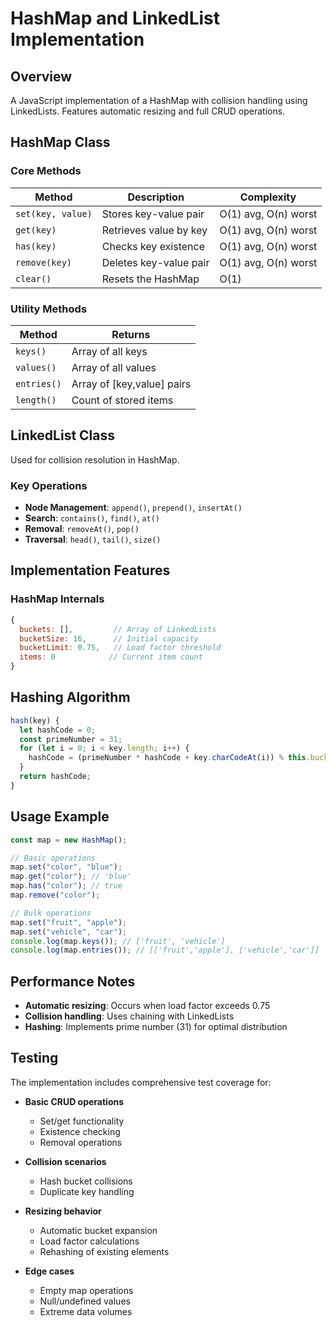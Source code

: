 # HashMap and LinkedList Implementation

## Overview

A JavaScript implementation of a HashMap with collision handling using LinkedLists. Features automatic resizing and full CRUD operations.

## HashMap Class

### Core Methods

| Method            | Description            | Complexity           |
| ----------------- | ---------------------- | -------------------- |
| `set(key, value)` | Stores key-value pair  | O(1) avg, O(n) worst |
| `get(key)`        | Retrieves value by key | O(1) avg, O(n) worst |
| `has(key)`        | Checks key existence   | O(1) avg, O(n) worst |
| `remove(key)`     | Deletes key-value pair | O(1) avg, O(n) worst |
| `clear()`         | Resets the HashMap     | O(1)                 |

### Utility Methods

| Method      | Returns                    |
| ----------- | -------------------------- |
| `keys()`    | Array of all keys          |
| `values()`  | Array of all values        |
| `entries()` | Array of [key,value] pairs |
| `length()`  | Count of stored items      |

## LinkedList Class

Used for collision resolution in HashMap.

### Key Operations

- **Node Management**: `append()`, `prepend()`, `insertAt()`
- **Search**: `contains()`, `find()`, `at()`
- **Removal**: `removeAt()`, `pop()`
- **Traversal**: `head()`, `tail()`, `size()`

## Implementation Features

### HashMap Internals

```javascript
{
  buckets: [],         // Array of LinkedLists
  bucketSize: 16,      // Initial capacity
  bucketLimit: 0.75,   // Load factor threshold
  items: 0            // Current item count
}
```

## Hashing Algorithm

```javascript
hash(key) {
  let hashCode = 0;
  const primeNumber = 31;
  for (let i = 0; i < key.length; i++) {
    hashCode = (primeNumber * hashCode + key.charCodeAt(i)) % this.bucketSize;
  }
  return hashCode;
}
```

## Usage Example

```javascript
const map = new HashMap();

// Basic operations
map.set("color", "blue");
map.get("color"); // 'blue'
map.has("color"); // true
map.remove("color");

// Bulk operations
map.set("fruit", "apple");
map.set("vehicle", "car");
console.log(map.keys()); // ['fruit', 'vehicle']
console.log(map.entries()); // [['fruit','apple'], ['vehicle','car']]
```

## Performance Notes

- **Automatic resizing**: Occurs when load factor exceeds 0.75
- **Collision handling**: Uses chaining with LinkedLists
- **Hashing**: Implements prime number (31) for optimal distribution

## Testing

The implementation includes comprehensive test coverage for:

- **Basic CRUD operations**

  - Set/get functionality
  - Existence checking
  - Removal operations

- **Collision scenarios**

  - Hash bucket collisions
  - Duplicate key handling

- **Resizing behavior**

  - Automatic bucket expansion
  - Load factor calculations
  - Rehashing of existing elements

- **Edge cases**
  - Empty map operations
  - Null/undefined values
  - Extreme data volumes
